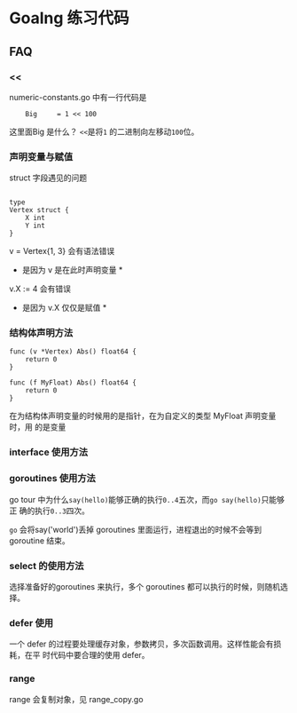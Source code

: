 # Goalng 练习代码

## FAQ

### <<

numeric-constants.go 中有一行代码是

```golang
    Big     = 1 << 100
```


这里面Big 是什么？
`<<`是将`1` 的二进制向左移动`100`位。


### 声明变量与赋值

struct 字段遇见的问题

```golang

type
Vertex struct {
    X int
    Y int
}
```

v = Vertex{1, 3} 会有语法错误
-   是因为 v 是在此时声明变量 \*

v.X := 4 会有错误
-   是因为 v.X 仅仅是赋值 \*

### 结构体声明方法

```golang
func (v *Vertex) Abs() float64 {
    return 0
}

func (f MyFloat) Abs() float64 {
    return 0
}
```

在为结构体声明变量的时候用的是指针，在为自定义的类型 MyFloat 声明变量时，用
的是变量

### interface 使用方法

### goroutines 使用方法

go tour 中为什么`say(hello)`能够正确的执行`0..4`五次，而`go say(hello)`只能够正
确的执行`0..3`四次。

`go` 会将say('world')丢掉 goroutines 里面运行，进程退出的时候不会等到 goroutine
结束。

### select 的使用方法

选择准备好的goroutines 来执行，多个 goroutines 都可以执行的时候，则随机选择。


### defer 使用

一个 defer 的过程要处理缓存对象，参数拷贝，多次函数调用。这样性能会有损耗，在平
时代码中要合理的使用 defer。

### range

range 会复制对象，见 range_copy.go
